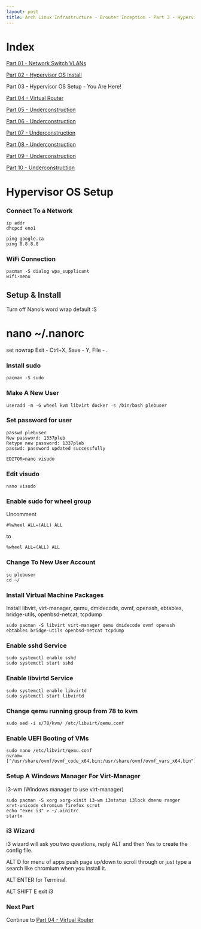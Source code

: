 ```yaml
---
layout: post
title: Arch Linux Infrastructure - Brouter Inception - Part 3 - Hypervisor OS Setup
---
```


# Index #

[Part 01 - Network Switch VLANs](../Infrastructure-Part-1)

[Part 02 - Hypervisor OS Install](../Infrastructure-Part-2)

Part 03 - Hypervisor OS Setup - You Are Here!

[Part 04 - Virtual Router](../Infrastructure-Part-4)

[Part 05 - Underconstruction](../Infrastructure-Part-5)

[Part 06 - Underconstruction](../Infrastructure-Part-6)

[Part 07 - Underconstruction](../Infrastructure-Part-7)

[Part 08 - Underconstruction](../Infrastructure-Part-8)

[Part 09 - Underconstruction](../Infrastructure-Part-9)

[Part 10 - Underconstruction](../Infrastructure-Part-10)

# Hypervisor OS Setup #

### Connect To a Network ###

```
ip addr
dhcpcd eno1
 
ping google.ca
ping 8.8.8.8
```

### WiFi Connection ###

```
pacman -S dialog wpa_supplicant
wifi-menu
```

## Setup & Install ##

Turn off Nano’s word wrap default :S
# nano ~/.nanorc
set nowrap
Exit - Ctrl+X, Save - Y, File - <Enter>.

### Install sudo ###

```
pacman -S sudo
```

### Make A New User ###

```
useradd -m -G wheel kvm libvirt docker -s /bin/bash plebuser
```

### Set password for user ###

```
passwd plebuser
New password: 1337pleb
Retype new password: 1337pleb
passwd: password updated successfully
```

```
EDITOR=nano visudo
```

### Edit visudo ###

```
nano visudo
```
 
### Enable sudo for wheel group ###

Uncomment 

```
#%wheel ALL=(ALL) ALL
```
 
to

```
%wheel ALL=(ALL) ALL
```

### Change To New User Account ###

```
su plebuser
cd ~/
```

### Install Virtual Machine Packages ###

Install libvirt, virt-manager, qemu, dmidecode, ovmf, openssh, ebtables, bridge-utils, openbsd-netcat, tcpdump
 
```
sudo pacman -S libvirt virt-manager qemu dmidecode ovmf openssh ebtables bridge-utils openbsd-netcat tcpdump
```

### Enable sshd Service ###

```
sudo systemctl enable sshd
sudo systemctl start sshd
```

### Enable libvirtd Service ###

```
sudo systemctl enable libvirtd
sudo systemctl start libvirtd
```
 
### Change qemu running group from 78 to kvm ###
 
```
sudo sed -i s/78/kvm/ /etc/libvirt/qemu.conf
```
 
### Enable UEFI Booting of VMs ###
 
```
sudo nano /etc/libvirt/qemu.conf
nvram=["/usr/share/ovmf/ovmf_code_x64.bin:/usr/share/ovmf/ovmf_vars_x64.bin"]
```
 
### Setup A Windows Manager For Virt-Manager ###

i3-wm (Windows manager to use virt-manager)
 
```
sudo pacman -S xorg xorg-xinit i3-wm i3status i3lock dmenu ranger xrvt-unicode chromium firefox scrot
echo "exec i3" > ~/.xinitrc
startx
```

### i3 Wizard ###

i3 wizard will ask you two questions, reply ALT and then Yes to create the config file.
 
ALT D for menu of apps push page up/down to scroll through or just type a search like chromium when you install it.
 
ALT ENTER for Terminal.
 
ALT SHIFT E exit i3 

### Next Part ###

Continue to [Part 04 - Virtual Router](../Infrastructure-Part-4)
